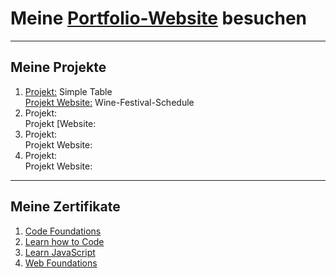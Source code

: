 # Meine [Portfolio-Website](https://oliveroeguet.github.io/Portfolio/) besuchen

---------------------------

## Meine Projekte 

1. [Projekt:](https://github.com/OliverOeguet/Wine-Festival-Schedule) Simple Table <br>
   [Projekt Website:](https://oliveroeguet.github.io/Wine-Festival-Schedule) Wine-Festival-Schedule
2. Projekt: <br>
   Projekt [Website:
3. Projekt: <br>
   Projekt Website:
4. Projekt: <br>
   Projekt Website:

-------------------------

## Meine Zertifikate


1. [Code Foundations](./Images/CodeFoundationsSkillPath.pdf)
2. [Learn how to Code](./Images/LearnHowtoCodeCourse.pdf)
3. [Learn JavaScript](./Images/LearnJavaScriptCourse.pdf)
4. [Web Foundations](./Images/WebFoundations.png)
